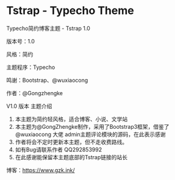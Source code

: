 # Tstrap - Typecho Theme
Typecho简约博客主题 - Tstrap 1.0

版本号：1.0

风格：简约

主题程序：Typecho

鸣谢：Bootstrap、@wuxiaocong

作者：@Gongzhengke

V1.0 版本 主题介绍
1. 本主题为简约轻风格，适合博客、小说、文学站
2. 本主题为@GongZhengke制作，采用了Bootstrap3框架，借鉴了 @wuxiaocong 大佬 admin主题评论模块的源码，在此表示感谢
3. 作者将会不定时更新本主题，但不走收费路线。
4. 如有Bug请联系作者 QQ292853992
5. 在此感谢能保留本主题底部的Tstrap链接的站长

博客：https://www.gzk.ink/
